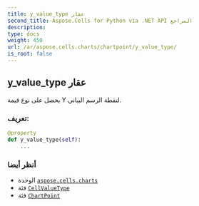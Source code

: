 ```yaml
---
title: y_value_type عقار
second_title: Aspose.Cells for Python via .NET API المراجع
description:
type: docs
weight: 450
url: /ar/aspose.cells.charts/chartpoint/y_value_type/
is_root: false
---
```

##  y_value_type عقار

يحصل على نوع قيمة Y لنقطة الرسم البياني.
###  تعريف:
```python
@property
def y_value_type(self):
    ...
```

###  أنظر أيضا
* الوحدة [`aspose.cells.charts`](../../)
* فئة [`CellValueType`](/cells/python-net/ar/aspose.cells/cellvaluetype)
* فئة [`ChartPoint`](/cells/python-net/ar/aspose.cells.charts/chartpoint)
